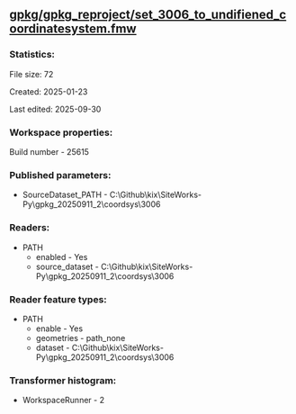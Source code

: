 ﻿## [gpkg/gpkg_reproject/set_3006_to_undifiened_coordinatesystem.fmw](https://github.com/kicki58/kix_working_dir/blob/master/gpkg/gpkg_reproject/set_3006_to_undifiened_coordinatesystem.fmw)

### Statistics:
File size: 72

Created: 2025-01-23

Last edited: 2025-09-30


### Workspace properties:
Build number    - 25615

### Published parameters:
*  SourceDataset_PATH    -   C:\Github\kix\SiteWorks-Py\gpkg_20250911_2\coordsys\3006

### Readers:
*  PATH
    * enabled    -  Yes
    * source_dataset    -   C:\Github\kix\SiteWorks-Py\gpkg_20250911_2\coordsys\3006

### Reader feature types:
*  PATH
    * enable - Yes
    * geometries - path_none
    * dataset - C:\Github\kix\SiteWorks-Py\gpkg_20250911_2\coordsys\3006




### Transformer histogram:
*  WorkspaceRunner    -   2

